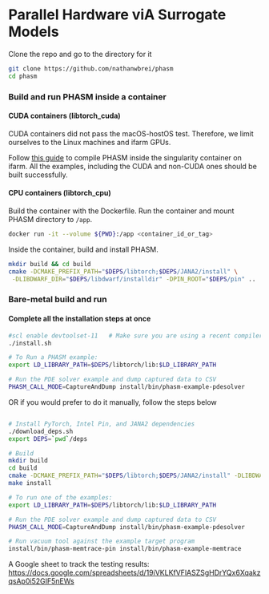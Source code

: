 
# Parallel Hardware viA Surrogate Models

Clone the repo and go to the directory for it
```bash
git clone https://github.com/nathanwbrei/phasm
cd phasm
```

### Build and run PHASM inside a container

#### CUDA containers (libtorch_cuda)
CUDA containers did not pass the macOS-hostOS test. Therefore, we limit
ourselves to the Linux machines and ifarm GPUs.

Follow [this guide](docs/farm_guide_singularity.md) to compile PHASM inside the singularity container on ifarm.
All the examples, including the CUDA and non-CUDA ones should be built successfully.

#### CPU containers (libtorch_cpu)
Build the container with the Dockerfile. Run the container and mount PHASM directory to `/app`.

```bash
docker run -it --volume ${PWD}:/app <container_id_or_tag>
```

Inside the container, build and install PHASM.

```bash
mkdir build && cd build
cmake -DCMAKE_PREFIX_PATH="$DEPS/libtorch;$DEPS/JANA2/install" \
 -DLIBDWARF_DIR="$DEPS/libdwarf/installdir" -DPIN_ROOT="$DEPS/pin" ..
```

### Bare-metal build and run
#### Complete all the installation steps at once
```bash
#scl enable devtoolset-11   # Make sure you are using a recent compiler
./install.sh

# To Run a PHASM example: 
export LD_LIBRARY_PATH=$DEPS/libtorch/lib:$LD_LIBRARY_PATH

# Run the PDE solver example and dump captured data to CSV
PHASM_CALL_MODE=CaptureAndDump install/bin/phasm-example-pdesolver
```

OR if you would prefer to do it manually, follow the steps below

```bash

# Install PyTorch, Intel Pin, and JANA2 dependencies
./download_deps.sh
export DEPS=`pwd`/deps

# Build 
mkdir build
cd build
cmake -DCMAKE_PREFIX_PATH="$DEPS/libtorch;$DEPS/JANA2/install" -DLIBDWARF_DIR="$DEPS/libdwarf-0.3.4/installdir" -DPIN_ROOT="$DEPS/pin" ..
make install

# To run one of the examples:
export LD_LIBRARY_PATH=$DEPS/libtorch/lib:$LD_LIBRARY_PATH

# Run the PDE solver example and dump captured data to CSV
PHASM_CALL_MODE=CaptureAndDump install/bin/phasm-example-pdesolver

# Run vacuum tool against the example target program
install/bin/phasm-memtrace-pin install/bin/phasm-example-memtrace
```

A Google sheet to track the testing results: https://docs.google.com/spreadsheets/d/19iVKLKfVFlASZSgHDrYQx6XqakzqsAp0i52GIF5nEWs

